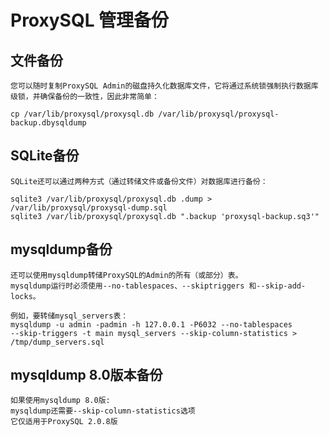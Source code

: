 # ProxySQL 管理备份

## 文件备份

    您可以随时复制ProxySQL Admin的磁盘持久化数据库文件，它将通过系统锁强制执行数据库级锁，并确保备份的一致性，因此非常简单：

    cp /var/lib/proxysql/proxysql.db /var/lib/proxysql/proxysql-backup.dbysqldump

## SQLite备份

    SQLite还可以通过两种方式（通过转储文件或备份文件）对数据库进行备份：

    sqlite3 /var/lib/proxysql/proxysql.db .dump > /var/lib/proxysql/proxysql-dump.sql
    sqlite3 /var/lib/proxysql/proxysql.db ".backup 'proxysql-backup.sq3'"

## mysqldump备份

    还可以使用mysqldump转储ProxySQL的Admin的所有（或部分）表。
    mysqldump运行时必须使用--no-tablespaces、--skiptriggers 和--skip-add-locks。
    
    例如，要转储mysql_servers表：
    mysqldump -u admin -padmin -h 127.0.0.1 -P6032 --no-tablespaces 
    --skip-triggers -t main mysql_servers --skip-column-statistics > /tmp/dump_servers.sql

## mysqldump 8.0版本备份

    如果使用mysqldump 8.0版:
    mysqldump还需要--skip-column-statistics选项
    它仅适用于ProxySQL 2.0.8版